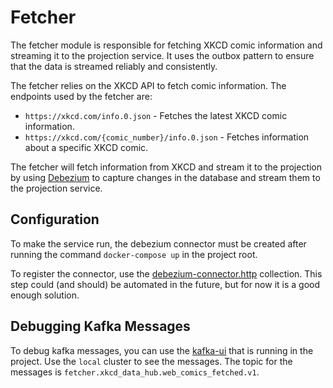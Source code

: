 # Fetcher

The fetcher module is responsible for fetching XKCD comic information and
streaming it to the projection service. It uses the outbox pattern to ensure
that the data is streamed reliably and consistently.

The fetcher relies on the XKCD API to fetch comic information. The endpoints
used by the fetcher are:

- `https://xkcd.com/info.0.json` - Fetches the latest XKCD comic information.
- `https://xkcd.com/{comic_number}/info.0.json` - Fetches information about a
  specific XKCD comic.

The fetcher will fetch information from XKCD and stream it to the projection
by using [Debezium](https://debezium.io) to capture changes in the database and
stream them to the projection service.

## Configuration

To make the service run, the debezium connector must be created after running
the command `docker-compose up` in the project root.

To register the connector, use the [debezium-connector.http](debezium-connector.http)
collection. This step could (and should) be automated in the future, but for now
it is a good enough solution.

## Debugging Kafka Messages

To debug kafka messages, you can use the [kafka-ui](htttp://localhost:8080) that
is running in the project.
Use the `local` cluster to see the messages.
The topic for the messages is `fetcher.xkcd_data_hub.web_comics_fetched.v1`.
